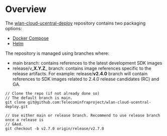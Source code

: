 # Overview

The [wlan-cloud-ucentral-deploy](https://github.com/Telecominfraproject/wlan-cloud-ucentral-deploy) repository contains two packaging options:

* [Docker Compose](deploy-using-docker-compose.md)
* [Helm](deploy-using-helm.md)

The repository is managed using branches where:

* main branch: contains references to the latest development SDK images
* release/v\_**X.Y.Z**\_ branch: contains image references specific to the release artifacts. For example: release/**v2.4.0** branch will contain references to SDK images related to 2.4.0 release candidates (RC) and GA.

```
// Clone the repo (if not already done so)
// The default branch is main.
git clone git@github.com:Telecominfraproject/wlan-cloud-ucentral-deploy.git

// Use either main or release branch. Recommend to use release branch once a release is
// GAed.
git checkout -b v2.7.0 origin/release/v2.7.0

```
